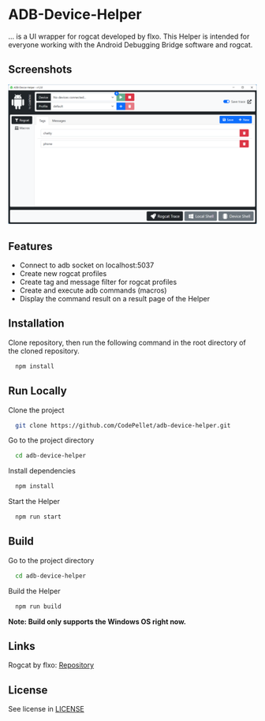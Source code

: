 
# ADB-Device-Helper

... is a UI wrapper for rogcat developed by flxo. This Helper is intended for everyone working
with the Android Debugging Bridge software and rogcat.

## Screenshots

![App Screenshot](draft/screenshot_rogcat_tags.png)


## Features

- Connect to adb socket on localhost:5037
- Create new rogcat profiles
- Create tag and message filter for rogcat profiles
- Create and execute adb commands (macros)
- Display the command result on a result page of the Helper


## Installation

Clone repository, then run the following command in the root directory of the cloned repository.

```bash
  npm install
```

## Run Locally

Clone the project

```bash
  git clone https://github.com/CodePellet/adb-device-helper.git
```

Go to the project directory

```bash
  cd adb-device-helper
```

Install dependencies

```bash
  npm install
```

Start the Helper

```bash
  npm run start
```

## Build

Go to the project directory

```bash
  cd adb-device-helper
```
Build the Helper

```bash
  npm run build
```
**Note: Build only supports the Windows OS right now.**

## Links
Rogcat by flxo: [Repository](https://github.com/flxo/rogcat)

## License

See license in [LICENSE](./LICENSE)
